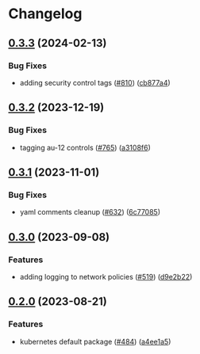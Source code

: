 # Changelog

## [0.3.3](https://github.com/GoogleCloudPlatform/pubsec-declarative-toolkit/compare/solutions/gke/kubernetes/cluster-defaults/0.3.2...solutions/gke/kubernetes/cluster-defaults/0.3.3) (2024-02-13)


### Bug Fixes

* adding security control tags ([#810](https://github.com/GoogleCloudPlatform/pubsec-declarative-toolkit/issues/810)) ([cb877a4](https://github.com/GoogleCloudPlatform/pubsec-declarative-toolkit/commit/cb877a4f465135677675f5e3b42a73b324e9827b))

## [0.3.2](https://github.com/GoogleCloudPlatform/pubsec-declarative-toolkit/compare/solutions/gke/kubernetes/cluster-defaults/0.3.1...solutions/gke/kubernetes/cluster-defaults/0.3.2) (2023-12-19)


### Bug Fixes

* tagging au-12 controls ([#765](https://github.com/GoogleCloudPlatform/pubsec-declarative-toolkit/issues/765)) ([a3108f6](https://github.com/GoogleCloudPlatform/pubsec-declarative-toolkit/commit/a3108f696f3b51db5a95e69e76a0a3db49dc7bc6))

## [0.3.1](https://github.com/GoogleCloudPlatform/pubsec-declarative-toolkit/compare/solutions/gke/kubernetes/cluster-defaults/0.3.0...solutions/gke/kubernetes/cluster-defaults/0.3.1) (2023-11-01)


### Bug Fixes

* yaml comments cleanup ([#632](https://github.com/GoogleCloudPlatform/pubsec-declarative-toolkit/issues/632)) ([6c77085](https://github.com/GoogleCloudPlatform/pubsec-declarative-toolkit/commit/6c770850242590692365bbbf98222d94e53e5427))

## [0.3.0](https://github.com/GoogleCloudPlatform/pubsec-declarative-toolkit/compare/solutions/gke/kubernetes/cluster-defaults/0.2.0...solutions/gke/kubernetes/cluster-defaults/0.3.0) (2023-09-08)


### Features

* adding logging to network policies ([#519](https://github.com/GoogleCloudPlatform/pubsec-declarative-toolkit/issues/519)) ([d9e2b22](https://github.com/GoogleCloudPlatform/pubsec-declarative-toolkit/commit/d9e2b2296b3693b9c442e50026f25dfbc3c473dd))

## [0.2.0](https://github.com/GoogleCloudPlatform/pubsec-declarative-toolkit/compare/solutions/gke/kubernetes/cluster-defaults-v0.1.0...solutions/gke/kubernetes/cluster-defaults/0.2.0) (2023-08-21)


### Features

* kubernetes default package ([#484](https://github.com/GoogleCloudPlatform/pubsec-declarative-toolkit/issues/484)) ([a4ee1a5](https://github.com/GoogleCloudPlatform/pubsec-declarative-toolkit/commit/a4ee1a55e76cca0b867e54dfed68215bbbe545e6))

